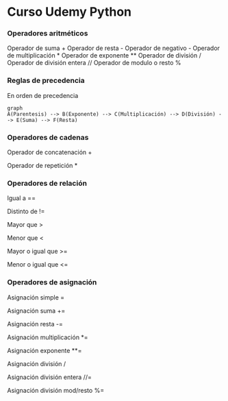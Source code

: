 
# Curso Udemy Python

### Operadores aritméticos

Operador de suma +
Operador de resta -
Operador de negativo -
Operador de multiplicación *
Operador de exponente **
Operador de división /
Operador de  división entera //
Operador de modulo o resto %

### Reglas de precedencia

En orden de precedencia
```mermaid
graph
A(Parentesis) --> B(Exponente) --> C(Multiplicación) --> D(División) --> E(Suma) --> F(Resta)
```
### Operadores de cadenas

Operador de concatenación +

Operador de repetición *

### Operadores de relación

Igual a ==

Distinto de != 

Mayor que >

Menor que <

Mayor o igual que >=

Menor o igual que <=

### Operadores de asignación

Asignación simple  =

Asignación suma +=

Asignación resta -=

Asignación multiplicación *=

Asignación exponente **=

Asignación división /

Asignación división entera //=

Asignación división mod/resto %=

